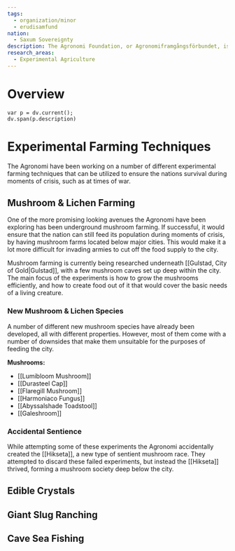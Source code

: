 ```yaml
---
tags:
  - organization/minor
  - erudisamfund
nation:
  - Saxum Sovereignty
description: The Agronomi Foundation, or Agronomiframgångsförbundet, is an organization focused on developing new agricultural techniques that [[Saxum Sovereignty Overview|Saxum]] can utilize. It was founded in 1364 APC as a response to the rising tensions in surrounding nations and the fear of war breaking out.
research_areas:
  - Experimental Agriculture
---
```


# Overview
```dataviewjs
var p = dv.current();
dv.span(p.description)
```
# Experimental Farming Techniques
The Agronomi have been working on a number of different experimental farming techniques that can be utilized to ensure the nations survival during moments of crisis, such as at times of war.
## Mushroom & Lichen Farming
One of the more promising looking avenues the Agronomi have been exploring has been underground mushroom farming. If successful, it would ensure that the nation can still feed its population during moments of crisis, by having mushroom farms located below major cities. This would make it a lot more difficult for invading armies to cut off the food supply to the city.

Mushroom farming is currently being researched underneath [[Gulstad, City of Gold|Gulstad]], with a few mushroom caves set up deep within the city. The main focus of the experiments is how to grow the mushrooms efficiently, and how to create food out of it that would cover the basic needs of a living creature.
### New Mushroom & Lichen Species
A number of different new mushroom species have already been developed, all with different properties. However, most of them come with a number of downsides that make them unsuitable for the purposes of feeding the city.

**Mushrooms:**
- [[Lumibloom Mushroom]]
- [[Durasteel Cap]]
- [[Flaregill Mushroom]]
- [[Harmoniaco Fungus]]
- [[Abyssalshade Toadstool]]
- [[Galeshroom]]
### Accidental Sentience
While attempting some of these experiments the Agronomi accidentally created the [[Hikseta]], a new type of sentient mushroom race. They attempted to discard these failed experiments, but instead the [[Hikseta]] thrived, forming a mushroom society deep below the city.
## Edible Crystals

## Giant Slug Ranching

## Cave Sea Fishing
